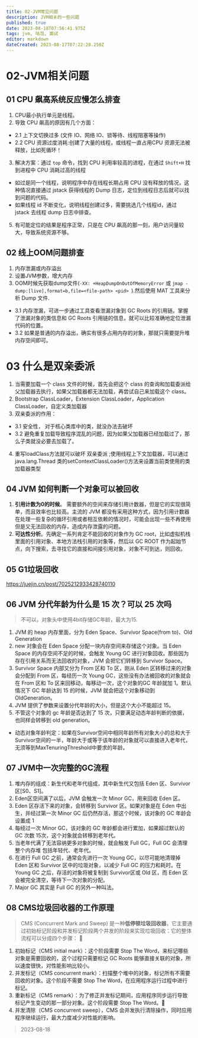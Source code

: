 ```yaml
---
title: 02-JVM常见问题
description: JVM相关的一些问题
published: true
date: 2023-08-18T07:56:41.975Z
tags: jvm, 咕泡, 面试
editor: markdown
dateCreated: 2023-08-17T07:22:28.250Z
---
```


# 02-JVM相关问题

## 01 CPU 飙高系统反应慢怎么排查
1. CPU最小执行单元是线程。
2. 导致 CPU 飙高的原因有几个方面：
 - 2.1 上下文切换过多  (文件 IO、网络 IO、锁等待、线程阻塞等操作)
 - 2.2 CPU 资源过度消耗:创建了大量的线程，或线程一直占用CPU 资源无法被释放，比如死循环！
3. 解决方案：通过 `top` 命令，找到 CPU 利用率较高的进程，在通过 `Shift+H` 找到进程中 CPU 消耗过高的线程
  - 如过是同一个线程，说明程序中存在线程长期占用 CPU 没有释放的情况，这种情况直接通过 jstack 获得线程的 Dump 日志，定位到线程日志后就可以找到问题的代码。
 - 如果线程 id 不断变化，说明线程创建过多，需要挑选几个线程id，通过 jstack 去线程 dump 日志中排查。
5. 有可能定位的结果是程序正常，只是在 CPU 飙高的那一刻，用户访问量较大，导致系统资源不够。 

## 02 线上OOM问题排查
1. 内存泄漏或内存溢出
2. 设置JVM参数，增大内存
3. OOM时候先获取dump文件(`-XX: +HeapDumpOnOutOfMemoryError` 或 `jmap -dump:[live],format=b,file=<file-path> <pid> `).然后使用 MAT 工具来分析 Dump 文件.
  - 3.1 内存泄漏，可进一步通过工具查看泄漏对象到 GC Roots 的引用链。掌握了泄漏对象的类信息和 GC Roots 引用链的信息，就可以比较准确地定位泄漏代码的位置。
  - 3.2 如果是普通的内存溢出，确实有很多占用内存的对象，那就只需要提升堆内存空间即可。

# 03 什么是双亲委派
1. 当需要加载一个 class 文件的时候，首先会把这个 class 的查询和加载委派给父加载器去执行，如果父加载器都无法加载，再尝试自己来加载这个 class。
2. Bootstrap ClassLoader，Extension ClassLoader，Application ClassLoader，自定义类加载器
3. 双亲委派的作用：
  - 3.1 安全性， 对于核心类库中的类，就没办法去破坏
  - 3.2 避免重复加载导致程序混乱的问题，因为如果父加载器已经加载过了，那么子类就没必要去加载了。
4. 重写loadClass方法就可以破坏 双亲委派 ;使用线程上下文加载器，可以通过 java.lang.Thread 类的setContextClassLoader()方法来设置当前类使用的类加载器类型

## 04 JVM 如何判断一个对象可以被回收
1. **引用计数为0的时候**。 需要额外的空间来存储引用计数器，但是它的实现很简单，而且效率也比较高。主流的 JVM 都没有采用这种方式，因为引用计数器在处理一些复杂的循环引用或者相互依赖的情况时，可能会出现一些不再使用但是又无法回收的内存，造成内存泄露的问题。
2. **可达性分析**。先确定一系列肯定不能回收的对象作为 GC root，比如虚拟机栈里面的引用对象、本地方法栈引用的对象等，然后以 GC ROOT 作为起始节点，向下搜索，去寻找它的直接和间接引用对象，对象不可到达，则回收。

## 05 G1垃圾回收
https://juejin.cn/post/7025212933428740110

## 06 JVM 分代年龄为什么是 15 次？可以 25 次吗
> 不可以，对象头中使用4bit存储GC年龄，最大为15.

1.  JVM 的 heap 内存里面，分为 Eden Space、Survivor Space(from  to)、Old Generation
2. new 对象会在 Eden Space 分配一块内存空间来存储这个对象。当 Eden Space 的内存空间不足的时候，会触发 Young GC 进行对象回收。那些因为存在引用关系而无法回收的对象，JVM 会把它们转移到 Survivor Space。
3. Survivor Space 内部又分为 From 区和 To 区，刚从 Eden 区转移过来的对象会分配到 From 区，每经历一次 Young GC，这些没有办法被回收的对象就会在 From 区和 To 区来回移动，每移动一次，这个对象的GC 年龄就加 1。默认情况下 GC 年龄达到 15 的时候，JVM 就会把这个对象移动到 OldGeneration。
4.  JVM 提供了参数来设置分代年龄的大小，但是这个大小不能超过 15。
5. 不管这个对象的 gc 年龄是否达到了 15 次，只要满足动态年龄判断的依据，也同样会转移到 old generation。
  -  动态对象年龄判定：如果在Survivor空间中相同年龄所有对象大小的总和大于Survivor空间的一半，年龄大于或等于该年龄的对象就可以直接进入老年代，无须等到MaxTenuringThreshold中要求的年龄。
  
## 07 JVM中一次完整的GC流程  
1. 堆内存的组成：新生代和老年代组成，其中新生代又包括 Eden 区、Survivor 区[S0、S1]。
2.  Eden区空间满了以后，JVM 会触发一次 Minor GC，用来回收 Eden 区。
3. Eden 区存活下来的对象，会转移到 Survivor 区。如果对象是在 Eden 中出生，并经过第一次 Minor GC 后仍然存活，那这个时候，该对象的 GC 年龄会设置成 1
4. 每经过一次 Minor GC，该对象的 GC 年龄都会进行累加，如果超过默认的 GC 次数 15次，这个对象就会转移到老年代。
5. 当老年代满了无法容纳更多对象的时候，就会触发 Full GC，Full GC 会清理整个内存堆 包括年轻代、老年代。
6. 在进行 Full GC 之前，通常会先进行一次 Young GC，以尽可能地清理掉 Eden 区和 Survivor 区中的垃圾对象，以减少 Full GC 的压力和耗时。在 Young GC 之后，存活的对象将被复制到 Survivor区或 Old 区，而 Eden 区会被完全清空，等待下一次对象的分配。
7. Major GC 其实是 Full GC 的另外一种叫法。
  
## 08 CMS垃圾回收器的工作原理
>  CMS (Concurrent Mark and Sweep) 是一种**低停顿垃圾回收器**，它主要通过初始标记阶段和并发标记阶段两个并发的阶段来实现垃圾回收：它的整体流程可以分成四个步骤：

1. 初始标记（CMS initial mark）：这个阶段需要 Stop The Word，来标记哪些对象是需要回收的，这个过程只需要标记 GC Roots 能够直接关联的对象，所以速度很快，对性能影响比较小。
2. 并发标记（CMS concurrent mark）：扫描整个堆中的对象，标记所有不需要回收的对象。这个阶段不需要 Stop The Word，在应用程序运行过程中进行标记。
3. 重新标记（CMS remark）：为了修正并发标记期间，应用程序同步运行导致标记产生变动的那一部分对象。这个阶段需要 Stop The Word。
4. 并发清除（CMS concurrent sweep），CMS 会并发执行清除操作，同时应用程序继续运行，最大力度减少对性能的影响。

> 2023-08-18
